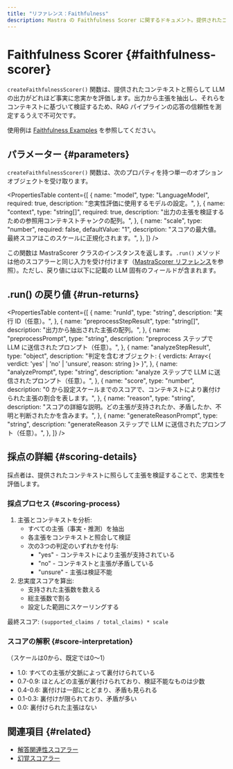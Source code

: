 ```yaml
---
title: "リファレンス：Faithfulness"
description: Mastra の Faithfulness Scorer に関するドキュメント。提供されたコンテキストに照らして、LLM の出力がどれだけ事実に即しているかを評価します。
---
```


# Faithfulness Scorer \{#faithfulness-scorer\}

`createFaithfulnessScorer()` 関数は、提供されたコンテキストと照らして LLM の出力がどれほど事実に忠実かを評価します。出力から主張を抽出し、それらをコンテキストに基づいて検証するため、RAG パイプラインの応答の信頼性を測定するうえで不可欠です。

使用例は [Faithfulness Examples](/docs/examples/scorers/faithfulness) を参照してください。

## パラメーター \{#parameters\}

`createFaithfulnessScorer()` 関数は、次のプロパティを持つ単一のオプションオブジェクトを受け取ります。

<PropertiesTable
  content={[
{
name: "model",
type: "LanguageModel",
required: true,
description: "忠実性評価に使用するモデルの設定。",
},
{
name: "context",
type: "string[]",
required: true,
description: "出力の主張を検証するための参照用コンテキストチャンクの配列。",
},
{
name: "scale",
type: "number",
required: false,
defaultValue: "1",
description: "スコアの最大値。最終スコアはこのスケールに正規化されます。",
},
]}
/>

この関数は MastraScorer クラスのインスタンスを返します。`.run()` メソッドは他のスコアラーと同じ入力を受け付けます（[MastraScorer リファレンス](./mastra-scorer)を参照）。ただし、戻り値には以下に記載の LLM 固有のフィールドが含まれます。

## .run() の戻り値 \{#run-returns\}

<PropertiesTable
  content={[
{
name: "runId",
type: "string",
description: "実行 ID（任意）。",
},
{
name: "preprocessStepResult",
type: "string[]",
description: "出力から抽出された主張の配列。",
},
{
name: "preprocessPrompt",
type: "string",
description: "preprocess ステップで LLM に送信されたプロンプト（任意）。",
},
{
name: "analyzeStepResult",
type: "object",
description: "判定を含むオブジェクト: { verdicts: Array<{ verdict: 'yes' | 'no' | 'unsure', reason: string }> }",
},
{
name: "analyzePrompt",
type: "string",
description: "analyze ステップで LLM に送信されたプロンプト（任意）。",
},
{
name: "score",
type: "number",
description: "0 から設定スケールまでのスコアで、コンテキストにより裏付けられた主張の割合を表します。",
},
{
name: "reason",
type: "string",
description: "スコアの詳細な説明。どの主張が支持されたか、矛盾したか、不明と判断されたかを含みます。",
},
{
name: "generateReasonPrompt",
type: "string",
description: "generateReason ステップで LLM に送信されたプロンプト（任意）。",
},
]}
/>

## 採点の詳細 \{#scoring-details\}

採点者は、提供されたコンテキストに照らして主張を検証することで、忠実性を評価します。

### 採点プロセス \{#scoring-process\}

1. 主張とコンテキストを分析:
   * すべての主張（事実・推測）を抽出
   * 各主張をコンテキストと照合して検証
   * 次の3つの判定のいずれかを付与:
     * &quot;yes&quot; - コンテキストにより主張が支持されている
     * &quot;no&quot; - コンテキストと主張が矛盾している
     * &quot;unsure&quot; - 主張は検証不能
2. 忠実度スコアを算出:
   * 支持された主張数を数える
   * 総主張数で割る
   * 設定した範囲にスケーリングする

最終スコア: `(supported_claims / total_claims) * scale`

### スコアの解釈 \{#score-interpretation\}

（スケールは0から、既定では0〜1）

* 1.0: すべての主張が文脈によって裏付けられている
* 0.7-0.9: ほとんどの主張が裏付けられており、検証不能なものは少数
* 0.4-0.6: 裏付けは一部にとどまり、矛盾も見られる
* 0.1-0.3: 裏付けが限られており、矛盾が多い
* 0.0: 裏付けられた主張はない

## 関連項目 \{#related\}

* [解答関連性スコアラー](./answer-relevancy)
* [幻覚スコアラー](./hallucination)